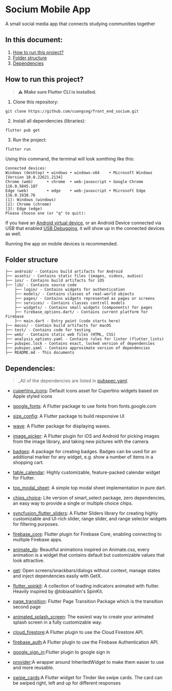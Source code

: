 # Socium Mobile App

A small social media app that connects studying communities together

## In this document:

1. [How to run this project?](#how-to-run-this-project)
2. [Folder structure](#folder-structure)
3. [Dependencies](#dependencies)

## How to run this project?

> ⚠️ **Make sure Flutter CLI is installed.**

1. Clone this repository:

```
git clone https://github.com/cuongceg/front_end_socium.git
```

2. Install all dependencies (libraries):

```
flutter pub get
```

3. Run the project:

```
flutter run
```

Using this command, the terminal will look somthing like this:

```
Connected devices:
Windows (desktop) • windows • windows-x64    • Microsoft Windows [Version 10.0.22621.2134]
Chrome (web)      • chrome  • web-javascript • Google Chrome 116.0.5845.187
Edge (web)        • edge    • web-javascript • Microsoft Edge 116.0.1938.76
[1]: Windows (windows)
[2]: Chrome (chrome)
[3]: Edge (edge)
Please choose one (or "q" to quit):
```

If you have an [Android virtual device](https://developer.android.com/studio/run/managing-avds?hl=en), or an Android Device connected via USB that enabled [USB Debugging](https://developer.android.com/studio/debug/dev-options?hl=en#debugging), it will show up in the connected devices as well.

Running the app on mobile devices is recommended.

## Folder structure

```
├── android/ - Contains build artifacts for Android
├── assets/ - Contains static files (images, videos, audios)
├── ios/ - Contains build artifacts for iOS
├── lib/ - Contains source code
    ├── login/ - Contains widgets for authentication
    ├── models/ - Contains classes of real-world objects
    ├── pages/ - Contains widgets represented as pages or screens
    ├── services/ - Contains classes controll models
    ├── widgets/ - Contains small widgets (components) for pages
    ├── firebase_options.dart/ - Contains current platform for Firebase
    ├── main.dart - Entry point (code starts here)
├── macos/ - Contain build artifacts for macOS
├── test/ - Contains code for testing
├── web/ - Contains static web files (HTML, CSS)
├── analysis_options.yaml - Contains rules for linter (flutter_lints)
├── pubspec.lock - Contains exact, locked version of dependencies
├── pubspec.yaml - Contains approximate version of dependencies
├── README.md - This documents
```

## Dependencies:

> _All of the dependencies are listed in [pubspec.yaml](pubspec.yaml).

* [cupertino_icons](https://pub.dev/packages/cupertino_icons): Default icons asset for Cupertino widgets based on Apple styled icons

* [google_fonts](https://pub.dev/packages/google_fonts): A Flutter package to use fonts from fonts.google.com

* [size_config](https://pub.dev/packages/size_config): A Flutter package to build responsive UI

* [wave](https://pub.dev/packages/wave): A Flutter package for displaying waves.

* [image_picker](https://pub.dev/packages/images_picker): A Flutter plugin for iOS and Android for picking images from the image library, and taking new pictures with the camera.

* [badges](https://pub.dev/packages/badges): A package for creating badges. Badges can be used for an additional marker for any widget, e.g. show a number of items in a shopping cart.

* [table_calendar](https://pub.dev/packages/table_calendar): Highly customizable, feature-packed calendar widget for Flutter.

* [top_modal_sheet](https://pub.dev/packages/top_modal_sheet): A simple top modal sheet implementation in pure dart.

* [chips_choice](https://pub.dev/packages/chip_choice): Lite version of smart_select package, zero dependencies, an easy way to provide a single or multiple choice chips.

* [syncfusion_flutter_sliders](https://pub.dev/packages/syncfusion_flutter_sliders): A Flutter Sliders library for creating highly customizable and UI-rich slider, range slider, and range selector widgets for filtering purposes.

* [firebase_core](https://pub.dev/packages/firebase_core): Flutter plugin for Firebase Core, enabling connecting to multiple Firebase apps.

* [animate_do](https://pub.dev/packages/animate_do): Beautiful animations inspired on Animate.css, every animation is a widget that contains default but customizable values that look attractive.

* [get](https://pub.dev/packages/get): Open screens/snackbars/dialogs without context, manage states and inject dependencies easily with GetX.

* [flutter_spinkit](https://pub.dev/packages/flutter_spinkit): A collection of loading indicators animated with flutter. Heavily inspired by @tobiasahlin's SpinKit.

* [page_transition](https://pub.dev/packages/page_transition): Flutter Page Transition Package which is the transition second page

* [animated_splash_screen](https://pub.dev/packages/animated_splash_screen): The easiest way to create your animated splash screen in a fully customizable way.

* [cloud_firestore](https://pub.dev/packages/cloud_firestore):A Flutter plugin to use the Cloud Firestore API.

* [firebase_auth](https://pub.dev/packages/firebase_auth):A Flutter plugin to use the Firebase Authentication API.

* [google_sign_in](https://pub.dev/packages/google_sign_in):Flutter plugin to google sign in

* [provider](https://pub.dev/packages/provider):A wrapper around InheritedWidget to make them easier to use and more reusable.

* [swipe_cards](https://pub.dev/packages/swipe_cards):A Flutter widget for Tinder like swipe cards. The card can be swiped right, left and up for different responses